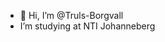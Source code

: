 - 👋 Hi, I’m @Truls-Borgvall
- I’m studying at NTI Johanneberg

<!---
Truls-Borgvall/Truls-Borgvall is a ✨ special ✨ repository because its `README.md` (this file) appears on your GitHub profile.
You can click the Preview link to take a look at your changes.
--->
